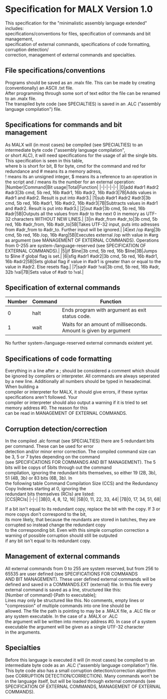 # Specification for MALX Version 1.0
This specification for the "minimalistic assembly language extended" includes:  
specifications/conventions for files, specification of commands and bit management,  
specification of external commands, specifications of code formatting, corruption detection/  
correction, management of external commands and specialties.  
## File specifications/conventions  
Programs should be saved as an .malx file. This can be made by creating (conventionally) an ASCII .txt file.  
After programming through some sort of text editor the file can be renamed to an .malx file.  
The transpiled byte code (see SPECIALTIES) is saved in an .ALC ("assembly language compilation") file.
## Specifications for commands and bit management  
As MALX will (in most cases) be compiled (see SPECIALTIES) to an intermediate byte code ("assembly language compilation",  
or short ALC), it will need specifications for the usage of all the single bits. This specification is seen in this table,  
where b is short for bit, B for byte, cmd for the command and red for redundance and # means its a memory adress,  
! means its an unsigned integer, $ means its a reference to an operation in the script and / means its the number for an external operation:
|Number|Command|Bit usage|Total|Function|
|-|-|-|-|-|
|0|add #adr1 #adr2 #adr3|3b cmd, 5b red, 16b #adr1, 16b #adr2, 16b #adr3|7B|Adds values in #adr1 and #adr2. Result is put into #adr3.|
|1|sub #adr1 #adr2 #adr3|3b cmd, 5b red, 16b #adr1, 16b #adr2, 16b #adr3|7B|Subtracts values in #adr1 and #adr2. Result is put into #adr3.|
|2|out #adr|3b cmd, 5b red, 16b #adr|5B|Outputs all the values from #adr to the next 0 in memory as UTF-32 characters WITHOUT NEW LINES.|
|3|in #adr_from #adr_to|3b cmd, 5b red, 16b #adr_from, 16b #adr_to|5B|Takes UTF-32 input, puts into adresses from #adr_from to #adr_to. Further input will be ignored.|
|4|ext /op #arg|3b cmd, 5b red, 16b /op, 16b #arg|5B|Executes external /op with value in #arg as argument (see MANAGEMENT OF EXTERNAL COMMANDS). Operations from 0-255 are system-/language-reserved (see SPECIFICATION OF EXTERNAL COMMANDS).|
|5|jif $line|3b cmd, 5b red, 16b $line|3B|Jumps to $line if global flag is set.|
|6|sfig #adr1 #adr2|3b cmd, 5b red, 16b #adr1, 16b #adr2|5B|Sets global flag if value in #adr1 is greater than or equal to the value in #adr2. Else resets flag.|
|7|sadr #adr !val|3b cmd, 5b red, 16b #adr, 32b !val|7B|Sets value of #adr to !val.|  
## Specification of external commands  
|Number|Command|Function|
|-|-|-|
|0|halt|Ends program with argument as exit status code.|
|1|wait|Waits for an amount of milliseconds. Amount is given by argument|  

No further system-/language-reserved external commands existent yet.
## Specifications of code formatting
Everything in a line after a ; should be considered a comment which should be ignored by compilers or interpreter.
All commands are always seperated by a new line. Additionally all numbers should be typed in hexadecimal. When building a  
compiler or interpreter for MALX, it should give errors, if these syntax specifications aren't followed. Your  
compiler or interpreter should also output a warning if it is tried to set memory address #0. The reason for this  
can be read in MANAGEMENT OF EXTERNAL COMMANDS.  
## Corruption detection/correction  
In the compiled .alc format (see SPECIALTIES) there are 5 redundant bits per command. These can be used for error  
detection and/or minor error correction. The compiled command size can be 3, 5 or 7 bytes depending on the command  
(see SPECIFICATIONS FOR COMMANDS AND BIT MANAGEMENT). The 5 bits will be copys of 5bits through out the command  
compilation, ignoring the redundant bits themselves, so either 19 (2B, 3b), 51 (4B, 3b) or 83 bits (6B, 3b). In  
the following table Command Compilation Size (CCS) and the Redundancy Copy Indexes starting at 0, ignoring the  
redundant bits themselves (RCIs) are listed:  
|CCS|RCIs|
|-|-|
|3B|0, 4, 8, 12, 16|
|5B|0, 11, 22, 33, 44|
|7B|0, 17, 34, 51, 68|  

If a bit isn't equal to its redundant copy, replace the bit with the copy. If 3 or more copys don't correspond to the bit,  
its more likely, that because the reundants are stored in batches, they are corrupted so instead change the redundant copy  
to the corresponding bit. Even with this simple corruption correction a warning of possible corruption should still be outputed  
if any bit isn't equal to its redundant copy.  
## Management of external commands
All external commands from 0 to 255 are system reserved, but from 256 to 65535 are user defined (see SPECIFICATIONS FOR COMMANDS  
AND BIT MANAGEMENT). These user defined external commands will be defined and saved in a COMMANDS.EXT (external) file. In this file every  
external command is saved as a line, structured like this:  
[Number of command]-[Path to executable];  
Lines may only be structured like this. No comments, empty lines or "compression" of multiple commands into one line should be  
allowed. The file the path is pointing to may be a .MALX file, a .ALC file or any system executable. In the case of a .MALX or .ALC  
the argument will be written into memory address #0. In case of a system executable the argument will be given as a single UTF-32 character  
in the arguments.
## Specialties
Before this language is executed it will (in most cases) be compiled to an intermediate byte code as an .ALC ("assembly language compilation") file.  
This byte code also has a small corruption detection/correction algorithm (see CORRUPTION DETECTION/CORRECTION). Many commands won't be  
in the language itself, but will be loaded through external commands (see SPECIFICATION OF EXTERNAL COMMANDS, MANAGEMENT OF EXTERNAL COMMANDS).
